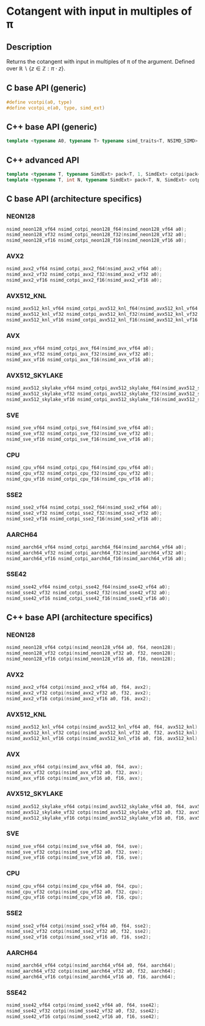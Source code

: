 <!--

Copyright (c) 2019 Agenium Scale

Permission is hereby granted, free of charge, to any person obtaining a copy
of this software and associated documentation files (the "Software"), to deal
in the Software without restriction, including without limitation the rights
to use, copy, modify, merge, publish, distribute, sublicense, and/or sell
copies of the Software, and to permit persons to whom the Software is
furnished to do so, subject to the following conditions:

The above copyright notice and this permission notice shall be included in all
copies or substantial portions of the Software.

THE SOFTWARE IS PROVIDED "AS IS", WITHOUT WARRANTY OF ANY KIND, EXPRESS OR
IMPLIED, INCLUDING BUT NOT LIMITED TO THE WARRANTIES OF MERCHANTABILITY,
FITNESS FOR A PARTICULAR PURPOSE AND NONINFRINGEMENT. IN NO EVENT SHALL THE
AUTHORS OR COPYRIGHT HOLDERS BE LIABLE FOR ANY CLAIM, DAMAGES OR OTHER
LIABILITY, WHETHER IN AN ACTION OF CONTRACT, TORT OR OTHERWISE, ARISING FROM,
OUT OF OR IN CONNECTION WITH THE SOFTWARE OR THE USE OR OTHER DEALINGS IN THE
SOFTWARE.

-->

# Cotangent with input in multiples of π

## Description

Returns the cotangent with input in multiples of π of the argument. Defined over $ℝ∖\{z∈ℤ:π⋅z\}$.

## C base API (generic)

```c
#define vcotpi(a0, type)
#define vcotpi_e(a0, type, simd_ext)
```

## C++ base API (generic)

```c++
template <typename A0, typename T> typename simd_traits<T, NSIMD_SIMD>::simd_vector cotpi(A0 a0, T);
```

## C++ advanced API

```c++
template <typename T, typename SimdExt> pack<T, 1, SimdExt> cotpi(pack<T, 1, SimdExt> const& a0);
template <typename T, int N, typename SimdExt> pack<T, N, SimdExt> cotpi(pack<T, N, SimdExt> const& a0);
```

## C base API (architecture specifics)

### NEON128

```c
nsimd_neon128_vf64 nsimd_cotpi_neon128_f64(nsimd_neon128_vf64 a0);
nsimd_neon128_vf32 nsimd_cotpi_neon128_f32(nsimd_neon128_vf32 a0);
nsimd_neon128_vf16 nsimd_cotpi_neon128_f16(nsimd_neon128_vf16 a0);
```

### AVX2

```c
nsimd_avx2_vf64 nsimd_cotpi_avx2_f64(nsimd_avx2_vf64 a0);
nsimd_avx2_vf32 nsimd_cotpi_avx2_f32(nsimd_avx2_vf32 a0);
nsimd_avx2_vf16 nsimd_cotpi_avx2_f16(nsimd_avx2_vf16 a0);
```

### AVX512_KNL

```c
nsimd_avx512_knl_vf64 nsimd_cotpi_avx512_knl_f64(nsimd_avx512_knl_vf64 a0);
nsimd_avx512_knl_vf32 nsimd_cotpi_avx512_knl_f32(nsimd_avx512_knl_vf32 a0);
nsimd_avx512_knl_vf16 nsimd_cotpi_avx512_knl_f16(nsimd_avx512_knl_vf16 a0);
```

### AVX

```c
nsimd_avx_vf64 nsimd_cotpi_avx_f64(nsimd_avx_vf64 a0);
nsimd_avx_vf32 nsimd_cotpi_avx_f32(nsimd_avx_vf32 a0);
nsimd_avx_vf16 nsimd_cotpi_avx_f16(nsimd_avx_vf16 a0);
```

### AVX512_SKYLAKE

```c
nsimd_avx512_skylake_vf64 nsimd_cotpi_avx512_skylake_f64(nsimd_avx512_skylake_vf64 a0);
nsimd_avx512_skylake_vf32 nsimd_cotpi_avx512_skylake_f32(nsimd_avx512_skylake_vf32 a0);
nsimd_avx512_skylake_vf16 nsimd_cotpi_avx512_skylake_f16(nsimd_avx512_skylake_vf16 a0);
```

### SVE

```c
nsimd_sve_vf64 nsimd_cotpi_sve_f64(nsimd_sve_vf64 a0);
nsimd_sve_vf32 nsimd_cotpi_sve_f32(nsimd_sve_vf32 a0);
nsimd_sve_vf16 nsimd_cotpi_sve_f16(nsimd_sve_vf16 a0);
```

### CPU

```c
nsimd_cpu_vf64 nsimd_cotpi_cpu_f64(nsimd_cpu_vf64 a0);
nsimd_cpu_vf32 nsimd_cotpi_cpu_f32(nsimd_cpu_vf32 a0);
nsimd_cpu_vf16 nsimd_cotpi_cpu_f16(nsimd_cpu_vf16 a0);
```

### SSE2

```c
nsimd_sse2_vf64 nsimd_cotpi_sse2_f64(nsimd_sse2_vf64 a0);
nsimd_sse2_vf32 nsimd_cotpi_sse2_f32(nsimd_sse2_vf32 a0);
nsimd_sse2_vf16 nsimd_cotpi_sse2_f16(nsimd_sse2_vf16 a0);
```

### AARCH64

```c
nsimd_aarch64_vf64 nsimd_cotpi_aarch64_f64(nsimd_aarch64_vf64 a0);
nsimd_aarch64_vf32 nsimd_cotpi_aarch64_f32(nsimd_aarch64_vf32 a0);
nsimd_aarch64_vf16 nsimd_cotpi_aarch64_f16(nsimd_aarch64_vf16 a0);
```

### SSE42

```c
nsimd_sse42_vf64 nsimd_cotpi_sse42_f64(nsimd_sse42_vf64 a0);
nsimd_sse42_vf32 nsimd_cotpi_sse42_f32(nsimd_sse42_vf32 a0);
nsimd_sse42_vf16 nsimd_cotpi_sse42_f16(nsimd_sse42_vf16 a0);
```

## C++ base API (architecture specifics)

### NEON128

```c
nsimd_neon128_vf64 cotpi(nsimd_neon128_vf64 a0, f64, neon128);
nsimd_neon128_vf32 cotpi(nsimd_neon128_vf32 a0, f32, neon128);
nsimd_neon128_vf16 cotpi(nsimd_neon128_vf16 a0, f16, neon128);
```

### AVX2

```c
nsimd_avx2_vf64 cotpi(nsimd_avx2_vf64 a0, f64, avx2);
nsimd_avx2_vf32 cotpi(nsimd_avx2_vf32 a0, f32, avx2);
nsimd_avx2_vf16 cotpi(nsimd_avx2_vf16 a0, f16, avx2);
```

### AVX512_KNL

```c
nsimd_avx512_knl_vf64 cotpi(nsimd_avx512_knl_vf64 a0, f64, avx512_knl);
nsimd_avx512_knl_vf32 cotpi(nsimd_avx512_knl_vf32 a0, f32, avx512_knl);
nsimd_avx512_knl_vf16 cotpi(nsimd_avx512_knl_vf16 a0, f16, avx512_knl);
```

### AVX

```c
nsimd_avx_vf64 cotpi(nsimd_avx_vf64 a0, f64, avx);
nsimd_avx_vf32 cotpi(nsimd_avx_vf32 a0, f32, avx);
nsimd_avx_vf16 cotpi(nsimd_avx_vf16 a0, f16, avx);
```

### AVX512_SKYLAKE

```c
nsimd_avx512_skylake_vf64 cotpi(nsimd_avx512_skylake_vf64 a0, f64, avx512_skylake);
nsimd_avx512_skylake_vf32 cotpi(nsimd_avx512_skylake_vf32 a0, f32, avx512_skylake);
nsimd_avx512_skylake_vf16 cotpi(nsimd_avx512_skylake_vf16 a0, f16, avx512_skylake);
```

### SVE

```c
nsimd_sve_vf64 cotpi(nsimd_sve_vf64 a0, f64, sve);
nsimd_sve_vf32 cotpi(nsimd_sve_vf32 a0, f32, sve);
nsimd_sve_vf16 cotpi(nsimd_sve_vf16 a0, f16, sve);
```

### CPU

```c
nsimd_cpu_vf64 cotpi(nsimd_cpu_vf64 a0, f64, cpu);
nsimd_cpu_vf32 cotpi(nsimd_cpu_vf32 a0, f32, cpu);
nsimd_cpu_vf16 cotpi(nsimd_cpu_vf16 a0, f16, cpu);
```

### SSE2

```c
nsimd_sse2_vf64 cotpi(nsimd_sse2_vf64 a0, f64, sse2);
nsimd_sse2_vf32 cotpi(nsimd_sse2_vf32 a0, f32, sse2);
nsimd_sse2_vf16 cotpi(nsimd_sse2_vf16 a0, f16, sse2);
```

### AARCH64

```c
nsimd_aarch64_vf64 cotpi(nsimd_aarch64_vf64 a0, f64, aarch64);
nsimd_aarch64_vf32 cotpi(nsimd_aarch64_vf32 a0, f32, aarch64);
nsimd_aarch64_vf16 cotpi(nsimd_aarch64_vf16 a0, f16, aarch64);
```

### SSE42

```c
nsimd_sse42_vf64 cotpi(nsimd_sse42_vf64 a0, f64, sse42);
nsimd_sse42_vf32 cotpi(nsimd_sse42_vf32 a0, f32, sse42);
nsimd_sse42_vf16 cotpi(nsimd_sse42_vf16 a0, f16, sse42);
```